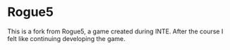 # Rogue5

This is a fork from Rogue5, a game created during INTE. After the course I felt like continuing developing the game.
